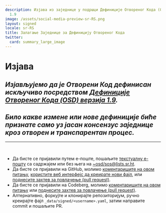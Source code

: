 ```yaml
---
description: Изјава из заједнице у подршци Дефиниције Отвореног Кода (OSD) верзија
  1.9
image: /assets/social-media-preview-sr-RS.png
layout: signed
locale: sr-RS
title: Залагање Заједнице за Дефиницију Отвореног Кода
twitter:
  card: summary_large_image
---
```

# **Изјава**

## *Изјављујемо да је Отворени Код дефинисан искључиво посредством [Дефиниције Отвореног Кода (OSD) верзија 1.9](https://opensourcedefinition.org/).*

## *Било какве измене или нове дефиниције биће признате само уз јасан консензус заједнице кроз отворен и транспарентан процес.*

---
<br>

- Да бисте се пријавили путем е-поште, пошаљите [текстуалну е-пошту](https://useplaintext.email/) са садржајем или без њега на [~osd/sos@lists.sr.ht](mailto:~osd/sos@lists.sr.ht).
- Да бисте се пријавили на GitHub, молимо [коментаришите на овом питању](https://github.com/OpenSourceDefinition/sos/issues/1), [користите веб интерфејс да креирате нови фајл](https://github.com/OpenSourceDefinition/sos/new/main/_data/signed), или [поднесите захтев за повлачење (pull request)](https://github.com/OpenSourceDefinition/sos/pulls).
- Да бисте се пријавили на Codeberg, молимо [коментаришите на овом питању](https://codeberg.org/osd/sos/issues/1) или [поднесите захтев за повлачење (pull request)](https://codeberg.org/osd/sos/pulls).
- Алтернативно, форкујте и клонирајте репозиторијум, ручно креирајте фајл `_data/signed/<username>.yaml`, затим направите commit и пошаљите PR.